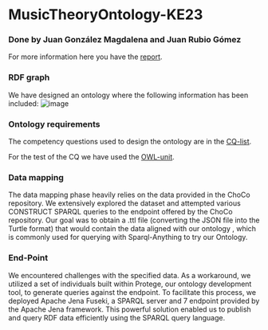 # MusicTheoryOntology-KE23
### Done by Juan González Magdalena and Juan Rubio Gómez

For more information here you have the [report](https://github.com/juanglezmag/MusicTheory-KE23/blob/main/Report_MusicTheoryOntology.pdf).

### RDF graph
We have designed an ontology where the following information has been included:
![image](https://github.com/juanglezmag/MusicTheory-KE23/assets/136845142/6a89bf30-a7fa-4a00-ad61-ea3b883fc4d7)




### Ontology requirements
The competency questions used to design the ontology are in the [CQ-list](https://github.com/juanglezmag/MusicTheory-KE23/blob/main/test/CQ-list.txt).

For the test of the CQ we have used the [OWL-unit](https://github.com/luigi-asprino/owl-unit).

### Data mapping

The data mapping phase heavily relies on the data provided in the ChoCo repository. We extensively explored the dataset and attempted various CONSTRUCT SPARQL queries to the endpoint offered by the ChoCo repository. Our goal was to obtain a .ttl file (converting the JSON file into the Turtle format) that would contain the data aligned with our ontology , which is commonly used for querying with Sparql-Anything to try our Ontology.

### End-Point

We encountered challenges with the specified data. As a workaround, we utilized a set of
individuals built within Protege, our ontology development tool, to generate queries against the
endpoint. To facilitate this process, we deployed Apache Jena Fuseki, a SPARQL server and
7
endpoint provided by the Apache Jena framework. This powerful solution enabled us to
publish and query RDF data efficiently using the SPARQL query language.


